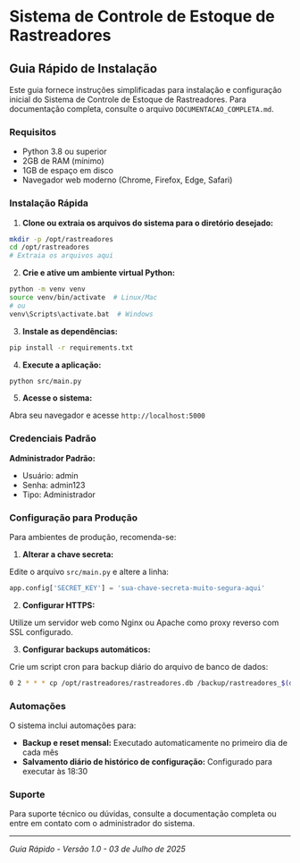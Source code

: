 # Sistema de Controle de Estoque de Rastreadores
## Guia Rápido de Instalação

Este guia fornece instruções simplificadas para instalação e configuração inicial do Sistema de Controle de Estoque de Rastreadores. Para documentação completa, consulte o arquivo `DOCUMENTACAO_COMPLETA.md`.

### Requisitos

- Python 3.8 ou superior
- 2GB de RAM (mínimo)
- 1GB de espaço em disco
- Navegador web moderno (Chrome, Firefox, Edge, Safari)

### Instalação Rápida

1. **Clone ou extraia os arquivos do sistema para o diretório desejado:**

```bash
mkdir -p /opt/rastreadores
cd /opt/rastreadores
# Extraia os arquivos aqui
```

2. **Crie e ative um ambiente virtual Python:**

```bash
python -m venv venv
source venv/bin/activate  # Linux/Mac
# ou
venv\Scripts\activate.bat  # Windows
```

3. **Instale as dependências:**

```bash
pip install -r requirements.txt
```

4. **Execute a aplicação:**

```bash
python src/main.py
```

5. **Acesse o sistema:**

Abra seu navegador e acesse `http://localhost:5000`

### Credenciais Padrão

**Administrador Padrão:**
- Usuário: admin
- Senha: admin123
- Tipo: Administrador



### Configuração para Produção

Para ambientes de produção, recomenda-se:

1. **Alterar a chave secreta:**

Edite o arquivo `src/main.py` e altere a linha:
```python
app.config['SECRET_KEY'] = 'sua-chave-secreta-muito-segura-aqui'
```

2. **Configurar HTTPS:**

Utilize um servidor web como Nginx ou Apache como proxy reverso com SSL configurado.

3. **Configurar backups automáticos:**

Crie um script cron para backup diário do arquivo de banco de dados:
```bash
0 2 * * * cp /opt/rastreadores/rastreadores.db /backup/rastreadores_$(date +\%Y\%m\%d).db
```

### Automações

O sistema inclui automações para:

- **Backup e reset mensal:** Executado automaticamente no primeiro dia de cada mês
- **Salvamento diário de histórico de configuração:** Configurado para executar às 18:30

### Suporte

Para suporte técnico ou dúvidas, consulte a documentação completa ou entre em contato com o administrador do sistema.

---

*Guia Rápido - Versão 1.0 - 03 de Julho de 2025*

